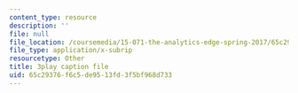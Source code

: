 ```yaml
---
content_type: resource
description: ''
file: null
file_location: /coursemedia/15-071-the-analytics-edge-spring-2017/65c29376f6c5de9513fd3f5bf968d733_mwL__eKs3fI.srt
file_type: application/x-subrip
resourcetype: Other
title: 3play caption file
uid: 65c29376-f6c5-de95-13fd-3f5bf968d733
---
```

